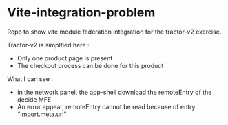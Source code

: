 # Vite-integration-problem

Repo to show vite module federation integration for the tractor-v2 exercise.

Tractor-v2 is simplfied here : 
- Only one product page is present
- The checkout process can be done for this product

What I can see :
- in the network panel, the app-shell download the remoteEntry of the decide MFE
- An error appear, remoteEntry cannot be read because of entry "import.meta.url"
